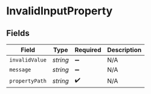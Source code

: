 # InvalidInputProperty


## Fields

| Field              | Type               | Required           | Description        |
| ------------------ | ------------------ | ------------------ | ------------------ |
| `invalidValue`     | *string*           | :heavy_minus_sign: | N/A                |
| `message`          | *string*           | :heavy_minus_sign: | N/A                |
| `propertyPath`     | *string*           | :heavy_check_mark: | N/A                |